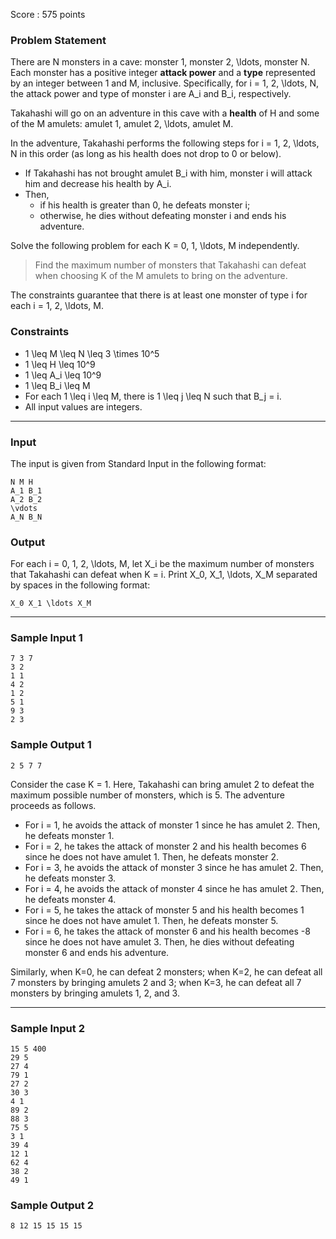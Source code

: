 Score : 575 points

### Problem Statement

There are N monsters in a cave: monster 1, monster 2, \ldots, monster N. Each monster has a positive integer **attack power** and a **type** represented by an integer between 1 and M, inclusive.
Specifically, for i = 1, 2, \ldots, N, the attack power and type of monster i are A\_i and B\_i, respectively.

Takahashi will go on an adventure in this cave with a **health** of H and some of the M amulets: amulet 1, amulet 2, \ldots, amulet M.

In the adventure, Takahashi performs the following steps for i = 1, 2, \ldots, N in this order (as long as his health does not drop to 0 or below).

* If Takahashi has not brought amulet B\_i with him, monster i will attack him and decrease his health by A\_i.
* Then,
  + if his health is greater than 0, he defeats monster i;
  + otherwise, he dies without defeating monster i and ends his adventure.

Solve the following problem for each K = 0, 1, \ldots, M independently.

> Find the maximum number of monsters that Takahashi can defeat when choosing K of the M amulets to bring on the adventure.

The constraints guarantee that there is at least one monster of type i for each i = 1, 2, \ldots, M.

### Constraints

* 1 \leq M \leq N \leq 3 \times 10^5
* 1 \leq H \leq 10^9
* 1 \leq A\_i \leq 10^9
* 1 \leq B\_i \leq M
* For each 1 \leq i \leq M, there is 1 \leq j \leq N such that B\_j = i.
* All input values are integers.

---

### Input

The input is given from Standard Input in the following format:

```
N M H
A_1 B_1
A_2 B_2
\vdots
A_N B_N
```

### Output

For each i = 0, 1, 2, \ldots, M, let X\_i be the maximum number of monsters that Takahashi can defeat when K = i.
Print X\_0, X\_1, \ldots, X\_M separated by spaces in the following format:

```
X_0 X_1 \ldots X_M
```

---

### Sample Input 1

```
7 3 7
3 2
1 1
4 2
1 2
5 1
9 3
2 3
```

### Sample Output 1

```
2 5 7 7
```

Consider the case K = 1. Here, Takahashi can bring amulet 2 to defeat the maximum possible number of monsters, which is 5.
The adventure proceeds as follows.

* For i = 1, he avoids the attack of monster 1 since he has amulet 2. Then, he defeats monster 1.
* For i = 2, he takes the attack of monster 2 and his health becomes 6 since he does not have amulet 1. Then, he defeats monster 2.
* For i = 3, he avoids the attack of monster 3 since he has amulet 2. Then, he defeats monster 3.
* For i = 4, he avoids the attack of monster 4 since he has amulet 2. Then, he defeats monster 4.
* For i = 5, he takes the attack of monster 5 and his health becomes 1 since he does not have amulet 1. Then, he defeats monster 5.
* For i = 6, he takes the attack of monster 6 and his health becomes -8 since he does not have amulet 3. Then, he dies without defeating monster 6 and ends his adventure.

Similarly, when K=0, he can defeat 2 monsters; when K=2, he can defeat all 7 monsters by bringing amulets 2 and 3; when K=3, he can defeat all 7 monsters by bringing amulets 1, 2, and 3.

---

### Sample Input 2

```
15 5 400
29 5
27 4
79 1
27 2
30 3
4 1
89 2
88 3
75 5
3 1
39 4
12 1
62 4
38 2
49 1
```

### Sample Output 2

```
8 12 15 15 15 15
```